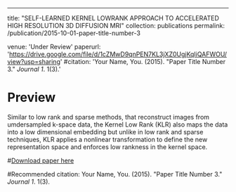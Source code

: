 ---
title: "SELF-LEARNED KERNEL LOWRANK APPROACH TO ACCELERATED HIGH RESOLUTION 3D DIFFUSION MRI"
collection: publications
permalink: /publication/2015-10-01-paper-title-number-3


venue: 'Under Review'
paperurl: 'https://drive.google.com/file/d/1cZMwD9qnPEN7KL3jXZ0UgjKqIiQAFWOU/view?usp=sharing'
#citation: 'Your Name, You. (2015). &quot;Paper Title Number 3.&quot; <i>Journal 1</i>. 1(3).'

Preview 
===
Similar to low rank and sparse methods, that reconstruct images from
umdersampled k-space data, the Kernel Low Rank (KLR) also maps the data into a low dimensional embedding but unlike in low rank and sparse techniques, KLR applies a nonlinear transformation to define the new representation space and enforces low rankness in the kernel space. 


#[Download paper here](http://academicpages.github.io/files/paper3.pdf)

#Recommended citation: Your Name, You. (2015). "Paper Title Number 3." <i>Journal 1</i>. 1(3).


